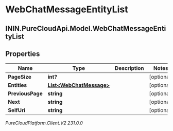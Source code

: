 # WebChatMessageEntityList

## ININ.PureCloudApi.Model.WebChatMessageEntityList

## Properties

|Name | Type | Description | Notes|
|------------ | ------------- | ------------- | -------------|
| **PageSize** | **int?** |  | [optional] |
| **Entities** | [**List&lt;WebChatMessage&gt;**](WebChatMessage) |  | [optional] |
| **PreviousPage** | **string** |  | [optional] |
| **Next** | **string** |  | [optional] |
| **SelfUri** | **string** |  | [optional] |



_PureCloudPlatform.Client.V2 231.0.0_
